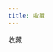 ```yaml
---
title: 收藏
---
```


收藏

<!--

### 实用工具


- [APK Lab](@:https://apklab.surendrajat.xyz/)

[TinyPNG – Compress PNG images while preserving transparency](@:https://tinypng.com)

[Can I use... Support tables for HTML5, CSS3, etc](@:https://caniuse.com)

[马克鳗 - 设计稿标注、测量](@:http://www.getmarkman.com)

[Node.js ES2015/ES6, ES2016 and ES2017 support](@:https://node.green)

[Bundlephobia | Size of npm dependencies](@:https://bundlephobia.com/)

[npms](@:https://npms.io/)

### 启发性文章

[现代 Web 开发困境与破局](@:https://zhuanlan.zhihu.com/p/389935233)

[对开发人员有用的定律、理论、原则和模式。(Laws, Theories, Principles and Patterns that developers will find useful.)](@:https://github.com/nusr/hacker-laws-zh)

-->
